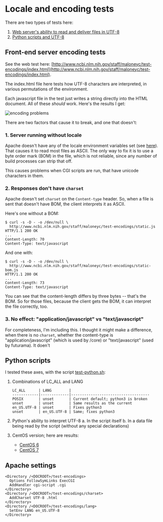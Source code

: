 # Locale and encoding tests

There are two types of tests here:

1. [Web server's ability to read and deliver files in UTF-8](#server)
2. [Python scripts and UTF-8](#python)

<a name='server'></a>
## Front-end server encoding tests

See the web test here:
[http://www.ncbi.nlm.nih.gov/staff/maloneyc/test-encodings/index.html](http://www.ncbi.nlm.nih.gov/staff/maloneyc/test-encodings/index.html).

The index.html file here tests how UTF-8 characters are interpreted, in various
permutations of the environment.

Each javascript file in the test just writes a string directly into the HTML
document. All of these *should* work. Here's the results I get:

![encoding problems](https://stash.ncbi.nlm.nih.gov/users/maloneyc/repos/test-encodings/browse/results.png?at=dbda17e71ab2f11a68704bece48b2a80d4e7a59e&raw)

There are two factors that cause it to break, and one that doesn't:

### 1. Server running without locale

Apache doesn't have any of the locale environment variables set (see 
[here](http://www.ncbi.nlm.nih.gov/staff/maloneyc/test-encodings/echo-locale.cgi)).
That causes it to read most files as ASCII. The only way to fix it is to use a 
byte order mark (BOM) in the file, which is not reliable, since any number of
build processes can strip that off.

This causes problems when CGI scripts are run, that have unicode characters in
them.

### 2. Responses don't have `charset`

Apache doesn't set `charset` on the `Content-type` header. So, when a file 
is sent that doesn't have BOM, the client interprets it as ASCII.

Here's one without a BOM:

```
$ curl -s -D - -o /dev/null \
  http://www.ncbi.nlm.nih.gov/staff/maloneyc/test-encodings/static.js
HTTP/1.1 200 OK
...
Content-Length: 70
Content-Type: text/javascript
```

And one with:

```
$ curl -s -D - -o /dev/null \
  http://www.ncbi.nlm.nih.gov/staff/maloneyc/test-encodings/static-bom.js
HTTP/1.1 200 OK
...
Content-Length: 73
Content-Type: text/javascript
```

You can see that the content-length differs by three bytes -- that's the BOM.
So for those files, because the client gets the BOM, it can interpret the file
correctly, too.

### 3. No effect: "application/javascript" vs "text/javascript"

For completeness, I'm including this. I thought it might make a difference,
when there is no `charset`, whether the content-type is "application/javascript" 
(which is used by /core) or "text/javascript" (used by futurama). It doen't

<a name='python'></a>
## Python scripts

I tested these axes, with the script [test-python.sh](test-python.sh):

1. Combinations of LC_ALL and LANG

    ```
    LC_ALL      | LANG        |
    ------------|-------------|------------------------------------
    POSIX       | unset       | Current default; python3 is broken
    unset       | unset       | Same results as the current
    en_US.UTF-8 | unset       | Fixes python3
    unset       | en_US.UTF-8 | Same; fixes python3
    ```

2. Python's ability to interpret UTF-8
    a. In the script itself
    b. In a data file being read by the script (without any special declarations)

3. CentOS version; here are results:
    * [CentOS 6](centos6-results.txt)
    * [CentOS 7](centos7-results.txt)


## Apache settings

```
<Directory /<DOCROOT>/test-encodings>
  Options FollowSymLinks ExecCGI
  AddHandler cgi-script .cgi
</Directory>
<Directory /<DOCROOT>/test-encodings/charset>
  AddCharset UTF-8 .html
</Directory>
<Directory /<DOCROOT>/test-encodings/lang>
  SetEnv LANG en_US.UTF-8
</Directory>
```


